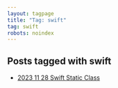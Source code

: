 ```yaml
---
layout: tagpage
title: "Tag: swift"
tag: swift
robots: noindex
---
```


## Posts tagged with swift
- [2023 11 28 Swift Static Class](/2023-11-28-swift-static-class)
